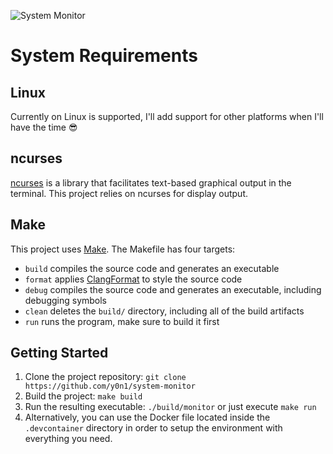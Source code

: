 ![System Monitor](images/monitor.png)

# System Requirements

## Linux
Currently on Linux is supported, I'll add support for other platforms when I'll have the time 😎

## ncurses
[ncurses](https://www.gnu.org/software/ncurses/) is a library that facilitates text-based graphical output in the terminal. This project relies on ncurses for display output.

## Make
This project uses [Make](https://www.gnu.org/software/make/). The Makefile has four targets:
* `build` compiles the source code and generates an executable
* `format` applies [ClangFormat](https://clang.llvm.org/docs/ClangFormat.html) to style the source code
* `debug` compiles the source code and generates an executable, including debugging symbols
* `clean` deletes the `build/` directory, including all of the build artifacts
* `run` runs the program, make sure to build it first

## Getting Started
1. Clone the project repository: `git clone https://github.com/y0n1/system-monitor`
2. Build the project: `make build`
3. Run the resulting executable: `./build/monitor` or just execute `make run`
4. Alternatively, you can use the Docker file located inside the `.devcontainer` directory in order to setup the environment with everything you need.
